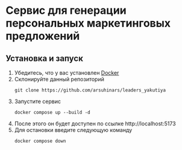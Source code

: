 # Сервис для генерации персональных маркетинговых предложений

## Установка и запуск
1. Убедитесь, что у вас установлен [Docker](https://www.docker.com/)
2. Склонируйте данный репозиторий
    ```shell
    git clone https://github.com/arsuhinars/leaders_yakutiya
    ```
3. Запустите сервис
    ```shell
    docker compose up --build -d
    ```
4. После этого он будет доступен по ссылке http://localhost:5173
5. Для остановки введите следующую команду
    ```shell
    docker compose down
    ```
